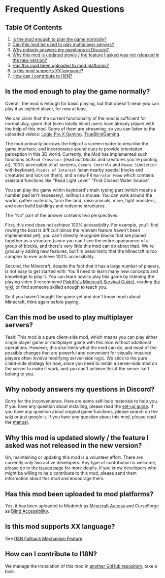 # Frequently Asked Questions

## Table Of Contents

1. [Is the mod enough to play the game normally?](#is-the-mod-enough-to-play-the-game-normally)
2. [Can this mod be used to play multiplayer servers?](#can-this-mod-be-used-to-play-multiplayer-servers)
3. [Why nobody answers my questions in Discord?](#why-nobody-answers-my-questions-in-discord)
4. [Why this mod is updated slowly / the feature I asked was not released in the new version?](#why-this-mod-is-updated-slowly--the-feature-i-asked-was-not-released-in-the-new-version)
5. [Has this mod been uploaded to mod platforms?](#has-this-mod-been-uploaded-to-mod-platforms)
6. [Is this mod supports XX language?](#is-this-mod-supports-xx-language)
7. [How can I contribute to I18N?](#how-can-i-contribute-to-i18n)

## Is the mod enough to play the game normally?

Overall, the mod is enough for basic playing, but that doesn't mean you can play it as sighted player, for now at least.

We can claim that the current functionality of the mod is sufficient for normal play, given that (even totally blind) users have already played with the help of this mod. Some of them are streaming, so you can listen to the uploaded videos: [Logic Pro X Gaming](https://www.youtube.com/@LogicProXGaming/search?query=minecraft), [TrueBlindGaming](https://www.youtube.com/@TrueBlindGaming/search?query=minecraft).

The mod primarily borrows the help of a screen reader to describe the game interface, and incorporates sound cues to provide orientation perception in this 3D world.
Currently, the Mod has implemented such functions as `Read Crosshair` (read out blocks and creatures you're pointing at), 100% accessible of all screens, `Camera Controls` and `Mouse Simulation` with keyboard, `Points of Interest` (scan nearby special blocks and creatures and lock on them), and a new F4 `Narrator Manu` which contains assistant functions like "Read Light Level" "Find Closest Water Source".

You can play the game within keyboard's main typing part (which means a number pad isn't necessary), without a mouse. You can walk around the world, gather materials, farm the land, raise animals, mine, fight monsters, and even build buildings and redstone structures.

The "No" part of the answer contains two perspectives.

First, this mod does not achieve 100% accessibility.
For example, you'll find rowing the boat is difficult (since the relevant feature haven't been implemented yet), you can't directly recognize blocks that are placed together as a structure (since you can't see the entire appearance of a group of blocks, and there's very little this mod can do about that).
We're gradually adding new features, but I'm pessimistic that the Minecraft is too complex to ever achieve 100% accessibility.

Second, the Minecraft, despite the fact that it has a large number of players, is not easy to get started with. You'll need to learn many new concepts and knowledge to play it. You can learn how to play this game by listening the playing video (I recommend [Pixlriffs's Minecraft Survival Guide](https://www.youtube.com/watch?v=VfpHTJsn9I4&list=PLgENJ0iY3XBjmydGuzYTtDwfxuR6lN8KC)), reading [the wiki](https://minecraft.wiki), or find someone skilled enough to teach you.

So if you haven't bought the game yet and don't know much about Minecraft, think again before paying.

## Can this mod be used to play multiplayer servers?

Yeah! This mod is a pure client-side mod, which means you can play either single player game or multiplayer game with this mod without additional operations.
However, this also limits what the mod can do, and most of the possible changes that are powerful and convenient for visually impaired players often involve modifying server-side logic.
We stick to the pure client-side strategy for now, since you need to install a server-side mod on the server to make it work, and you can't achieve this if the server isn't belong to you.

## Why nobody answers my questions in Discord?

Sorry for the inconvenience. Here are some self-help materials to help you.
If you have any question about installing, please read the [set-up guide](/doc/SET_UP.md).
If you have any question about original game functions, please search on the [wiki](https://minecraft.wiki/?search) or just google it.
If you have any question about this mod, please read the [manual](/README.md).

## Why this mod is updated slowly / the feature I asked was not released in the new version?

Uh, maintaining or updating this mod is a volunteer effort.
There are currently only two active developers.
Any type of contribution is welcome, please go to the [issues page](https://github.com/khanshoaib3/minecraft-access/issues) for more details.
If you know developers who might be willing to help contribute to this mod, please send them information about this mod and encourage them.

## Has this mod been uploaded to mod platforms?

Yes, it has been uploaded to Modrinth as [Minecraft Access](https://modrinth.com/mod/minecraft-access) and CurseForge as [Blind Accessibility](https://www.curseforge.com/minecraft/mc-mods/blind-accessibility).

## Is this mod supports XX language?

See [I18N Fallback Mechanism Feature](/doc/FEATURES.md#i18n-fallback-mechanism).

## How can I contribute to I18N?

We manage the translation of this mod in [another GitHub repository](https://github.com/khanshoaib3/minecraft-access-i18n#minecraft-access-i18n), take a look.